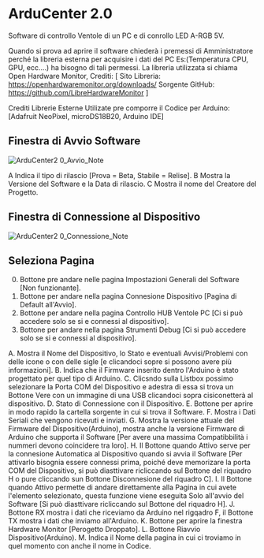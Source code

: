 # ArduCenter 2.0
Software di controllo Ventole di un PC e di conrollo LED A-RGB 5V.

Quando si prova ad aprire il software chiederà i premessi di Amministratore perché la libreria esterna per acquisire i dati del PC Es:(Temperatura CPU, GPU, ecc.…) ha bisogno di tali permessi. La libreria utilizzata si chiama Open Hardware Monitor, 
Crediti:
[
Sito Libreria: https://openhardwaremonitor.org/downloads/
Sorgente GitHub: https://github.com/LibreHardwareMonitor
]

Crediti Librerie Esterne Utilizate pre comporre il Codice per Arduino: [Adafruit NeoPixel, microDS18B20, Arduino IDE]


## Finestra di Avvio Software

![ArduCenter2 0_Avvio_Note](https://user-images.githubusercontent.com/76437833/226211964-0c023000-cbb8-48a2-afda-9a05b5a76a06.png)

A Indica il tipo di rilascio [Prova = Beta, Stabile = Relise].
B Mostra la Versione del Software e la Data di rilascio.
C Mostra il nome del Creatore del Progetto.


## Finestra di Connessione al Dispositivo

![ArduCenter2 0_Connessione_Note](https://user-images.githubusercontent.com/76437833/226212168-6059b549-de64-47b7-a066-4598f605ec41.png)

## Seleziona Pagina
0. Bottone pre andare nelle pagina Impostazioni Generali del Software [Non funzionante].
1. Bottone per andare nella pagina Connesione Dispositivo [Pagina di Default all'Avvio].
2. Bottone per andare nella pagina Controllo HUB Ventole PC [Ci si può accedere solo se si e connessi al dispositivo].
3. Bottone per andare nella pagina Strumenti Debug [Ci si può accedere solo se si e connessi al dispositivo].


A. Mostra il Nome del Dispositivo, lo Stato e eventuali Avvisi/Problemi con delle icone o con delle sigle [e clicandoci sopre si possono avere più informazioni].
B. Indica che il Firmware inserito dentro l'Arduino è stato progettato per quel tipo di Arduino.
C. Clicsndo sulla Listbox possimo selezionare la Porta COM del Dispositivo e adestra di essa si trova un Bottone Vere con un immagine di una USB clicandoci sopra cisiconetterà al dispositivo.
D. Stato di Connessione con il Dispositivo.
E. Bottone per aprire in modo rapido la cartella sorgente in cui si trova il Software.
F. Mostra i Dati Seriali che vengono ricevuti e inviati.
G. Mostra la versione attuale del Firmware del Dispositivo(Arduino), mostra anche la versione Firmware di Arduino che supporta il Software [Per avere una massima Compatibbilità i nummeri devono coincidere tra loro].
H. Il Bottone quando Attivo serve per la connesione Automatica al Dispositivo quando si avvia il Software [Per attivarlo bisognia essere connessi prima, poiché deve memorizare la porta COM del Dispositivo, si può diasttivare ricliccando sul Bottone del riquadro H o pure cliccando sun Bottone Disconnesione del riquadro C].
I. Il Bottone quando Attivo permette di andare direttamente alla Pagina in cui avete l'elemento selezionato, questa funzione viene eseguita Solo all'avvio del Software [Si può diasttivare ricliccando sul Bottone del riquadro H].
J. Bottone RX mostra i dati che riceviamo da Arduino nel rigqadro F, il Bottone TX mostra i dati che inviamo all'Arduino.
K. Bottone per aprire la finestra Hardware Monitor [Perogetto Droppato].
L. Bottone Riavvio Dispositivo(Arduino).
M. Indica il Nome della pagina in cui ci troviamo in quel momento con anche il nome in Codice.
